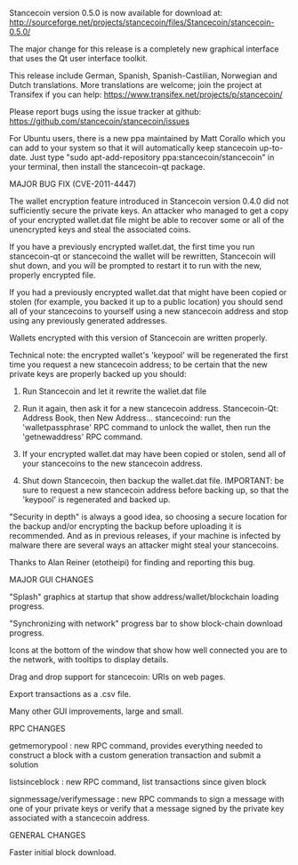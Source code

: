Stancecoin version 0.5.0 is now available for download at:
http://sourceforge.net/projects/stancecoin/files/Stancecoin/stancecoin-0.5.0/

The major change for this release is a completely new graphical interface that uses the Qt user interface toolkit.

This release include German, Spanish, Spanish-Castilian, Norwegian and Dutch translations. More translations are welcome; join the project at Transifex if you can help:
https://www.transifex.net/projects/p/stancecoin/

Please report bugs using the issue tracker at github:
https://github.com/stancecoin/stancecoin/issues

For Ubuntu users, there is a new ppa maintained by Matt Corallo which you can add to your system so that it will automatically keep stancecoin up-to-date.  Just type "sudo apt-add-repository ppa:stancecoin/stancecoin" in your terminal, then install the stancecoin-qt package.

MAJOR BUG FIX  (CVE-2011-4447)

The wallet encryption feature introduced in Stancecoin version 0.4.0 did not sufficiently secure the private keys. An attacker who
managed to get a copy of your encrypted wallet.dat file might be able to recover some or all of the unencrypted keys and steal the
associated coins.

If you have a previously encrypted wallet.dat, the first time you run stancecoin-qt or stancecoind the wallet will be rewritten, Stancecoin will
shut down, and you will be prompted to restart it to run with the new, properly encrypted file.

If you had a previously encrypted wallet.dat that might have been copied or stolen (for example, you backed it up to a public
location) you should send all of your stancecoins to yourself using a new stancecoin address and stop using any previously generated addresses.

Wallets encrypted with this version of Stancecoin are written properly.

Technical note: the encrypted wallet's 'keypool' will be regenerated the first time you request a new stancecoin address; to be certain that the
new private keys are properly backed up you should:

1. Run Stancecoin and let it rewrite the wallet.dat file

2. Run it again, then ask it for a new stancecoin address.
Stancecoin-Qt: Address Book, then New Address...
stancecoind: run the 'walletpassphrase' RPC command to unlock the wallet,  then run the 'getnewaddress' RPC command.

3. If your encrypted wallet.dat may have been copied or stolen, send  all of your stancecoins to the new stancecoin address.

4. Shut down Stancecoin, then backup the wallet.dat file.
IMPORTANT: be sure to request a new stancecoin address before backing up, so that the 'keypool' is regenerated and backed up.

"Security in depth" is always a good idea, so choosing a secure location for the backup and/or encrypting the backup before uploading it is recommended. And as in previous releases, if your machine is infected by malware there are several ways an attacker might steal your stancecoins.

Thanks to Alan Reiner (etotheipi) for finding and reporting this bug.

MAJOR GUI CHANGES

"Splash" graphics at startup that show address/wallet/blockchain loading progress.

"Synchronizing with network" progress bar to show block-chain download progress.

Icons at the bottom of the window that show how well connected you are to the network, with tooltips to display details.

Drag and drop support for stancecoin: URIs on web pages.

Export transactions as a .csv file.

Many other GUI improvements, large and small.

RPC CHANGES

getmemorypool : new RPC command, provides everything needed to construct a block with a custom generation transaction and submit a solution

listsinceblock : new RPC command, list transactions since given block

signmessage/verifymessage : new RPC commands to sign a message with one of your private keys or verify that a message signed by the private key associated with a stancecoin address.

GENERAL CHANGES

Faster initial block download.
